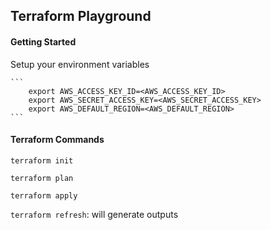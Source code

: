 ## Terraform Playground

#### Getting Started
Setup your environment variables

    ```
        export AWS_ACCESS_KEY_ID=<AWS_ACCESS_KEY_ID>
        export AWS_SECRET_ACCESS_KEY=<AWS_SECRET_ACCESS_KEY>
        export AWS_DEFAULT_REGION=<AWS_DEFAULT_REGION>
    ```
    
#### Terraform Commands
`terraform init`

`terraform plan`

`terraform apply`

`terraform refresh`: will generate outputs
